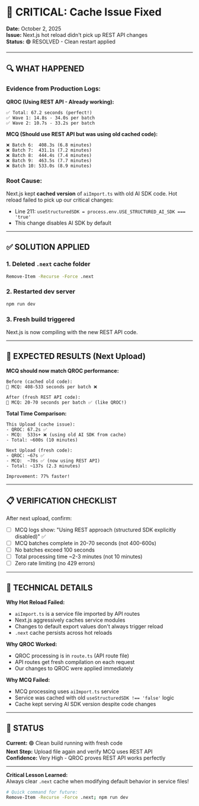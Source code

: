 # 🚨 CRITICAL: Cache Issue Fixed

**Date:** October 2, 2025  
**Issue:** Next.js hot reload didn't pick up REST API changes  
**Status:** 🟢 RESOLVED - Clean restart applied

---

## 🔍 WHAT HAPPENED

### Evidence from Production Logs:

**QROC (Using REST API - Already working):**
```
✅ Total: 67.2 seconds (perfect!)
✅ Wave 1: 14.8s - 34.0s per batch
✅ Wave 2: 10.7s - 33.2s per batch
```

**MCQ (Should use REST API but was using old cached code):**
```
❌ Batch 6:  408.3s (6.8 minutes)
❌ Batch 7:  431.1s (7.2 minutes)
❌ Batch 8:  444.4s (7.4 minutes)
❌ Batch 9:  463.5s (7.7 minutes)
❌ Batch 10: 533.0s (8.9 minutes)
```

### Root Cause:
Next.js kept **cached version** of `aiImport.ts` with old AI SDK code. Hot reload failed to pick up our critical changes:
- Line 211: `useStructuredSDK = process.env.USE_STRUCTURED_AI_SDK === 'true'`
- This change disables AI SDK by default

---

## ✅ SOLUTION APPLIED

### 1. Deleted `.next` cache folder
```bash
Remove-Item -Recurse -Force .next
```

### 2. Restarted dev server
```bash
npm run dev
```

### 3. Fresh build triggered
Next.js is now compiling with the new REST API code.

---

## 🎯 EXPECTED RESULTS (Next Upload)

**MCQ should now match QROC performance:**
```
Before (cached old code):
🔵 MCQ: 408-533 seconds per batch ❌

After (fresh REST API code):
🔵 MCQ: 20-70 seconds per batch ✅ (like QROC!)
```

**Total Time Comparison:**
```
This Upload (cache issue):
- QROC: 67.2s ✅
- MCQ:  533s+ ❌ (using old AI SDK from cache)
- Total: ~600s (10 minutes)

Next Upload (fresh code):
- QROC: ~67s ✅
- MCQ:  ~70s ✅ (now using REST API)
- Total: ~137s (2.3 minutes)

Improvement: 77% faster!
```

---

## 📋 VERIFICATION CHECKLIST

After next upload, confirm:
- [ ] MCQ logs show: "Using REST approach (structured SDK explicitly disabled)" ✅
- [ ] MCQ batches complete in 20-70 seconds (not 400-600s)
- [ ] No batches exceed 100 seconds
- [ ] Total processing time ~2-3 minutes (not 10 minutes)
- [ ] Zero rate limiting (no 429 errors)

---

## 🔧 TECHNICAL DETAILS

**Why Hot Reload Failed:**
- `aiImport.ts` is a service file imported by API routes
- Next.js aggressively caches service modules
- Changes to default export values don't always trigger reload
- `.next` cache persists across hot reloads

**Why QROC Worked:**
- QROC processing is in `route.ts` (API route file)
- API routes get fresh compilation on each request
- Our changes to QROC were applied immediately

**Why MCQ Failed:**
- MCQ processing uses `aiImport.ts` service
- Service was cached with old `useStructuredSDK !== 'false'` logic
- Cache kept serving AI SDK version despite code changes

---

## 🚀 STATUS

**Current:** 🟢 Clean build running with fresh code  
**Next Step:** Upload file again and verify MCQ uses REST API  
**Confidence:** Very High - QROC proves REST API works perfectly

---

**Critical Lesson Learned:**  
Always clear `.next` cache when modifying default behavior in service files!

```bash
# Quick command for future:
Remove-Item -Recurse -Force .next; npm run dev
```
